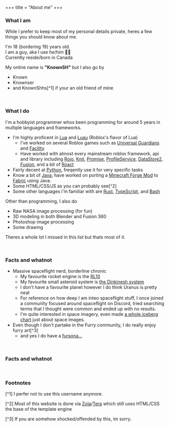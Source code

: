 +++
title = "About me"
+++

### What I am
While I prefer to keep most of my personal details private, heres a few things you should know about me.

I'm 18 (bordering 19) years old.<br>
I am a guy, aka I use he/him 🤷‍♂️<br>
Currently reside/born in Canada

My online name is **"KnownSH"** but I also go by
- Known
- Knownser
- and KnownShhs[^1] if your an old friend of mine

<br>

### What I do
I'm a hobbyist programmer whos been programming for around 5 years in multiple languages and frameworks.
- I'm highly proficent in [Lua](https://en.wikipedia.org/wiki/Lua_(programming_language)) and [Luau](https://luau-lang.org/) (Roblox's flavor of Lua)
    - I've worked on several Roblox games such as [Universal Guardians](https://www.roblox.com/games/8698405129/Universal-Guardians-BETA) and [Facility](https://www.roblox.com/games/6052240333/Facility-HORROR)
    - Have worked with almost every mainstream roblox framework, api and library including [Rojo](https://rojo.space/), [Knit](https://sleitnick.github.io/Knit/), [Promise](https://eryn.io/roblox-lua-promise/), [ProfileService](https://madstudioroblox.github.io/ProfileService/), [DataStore2](https://kampfkarren.github.io/Roblox/), [Fusion](https://elttob.uk/Fusion/0.2/), and a bit of [Roact](https://roblox.github.io/roact/)
- Fairly decent at [Python](https://www.python.org/), freqently use it for very specific tasks
- Know a bit of [Java](https://www.java.com/en/), have worked on porting a [Minecraft Forge Mod](https://github.com/KnownSH/Cyclic-Fabric) to [Fabric](https://fabricmc.net/) using Java.
- Some HTML/CSS/JS as you can probably see[^2]
- Some other languages i'm familiar with are [Rust](https://www.rust-lang.org/), [TypeScript](https://www.typescriptlang.org/), and [Bash](https://en.wikipedia.org/wiki/Bash_(Unix_shell))

Other than programming, I also do
- Raw NASA image processing (for fun)
- 3D modeling in both Blender and Fusion 360
- Photoshop image processing
- Some drawing

Theres a whole lot I missed in this list but thats most of it.

<br>

### Facts and whatnot
- Massive spaceflight nerd, borderline chronic
    - My favourite rocket engine is the [RL10](https://en.wikipedia.org/wiki/RL10)
    - My favourite small asteroid system is [the Dinkinesh system](https://en.wikipedia.org/wiki/152830_Dinkinesh)
    - I don't have a favourite planet however I do think Uranus is pretty neat
    - For reference on how deep I am inteo spaceflight stuff, I once joined a community focused around spaceflight on Discord, tried searching terms that I thought were common and ended up with no results.
    - I'm quite interested in space imagery, even made [a whole iceberg chart](https://icebergcharts.com/i/Interesting_Space_Imagery) just about space images.
- Even though I don't partake in the Furry community, I do really enjoy furry art[^3]
    - and yes I do have a [fursona...](about-fursona/)

<br>

### Facts and whatnot


<br>

### Footnotes
[^1] I perfer not to use this username anymore.

[^2] Most of this website is done via [Zola](https://www.getzola.org/)/[Tera](https://keats.github.io/tera/docs/) which still uses HTML/CSS the base of the template 
engine

[^3] If you are somehow shocked/offended by this, im sorry.